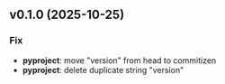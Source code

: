 ## v0.1.0 (2025-10-25)

### Fix

- **pyproject**: move "version" from head to commitizen
- **pyproject**: delete duplicate string "version"
